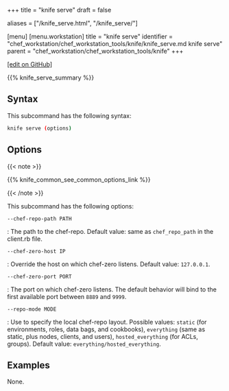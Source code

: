 +++
title = "knife serve"
draft = false

aliases = ["/knife_serve.html", "/knife_serve/"]

[menu]
  [menu.workstation]
    title = "knife serve"
    identifier = "chef_workstation/chef_workstation_tools/knife/knife_serve.md knife serve"
    parent = "chef_workstation/chef_workstation_tools/knife"
+++

[\[edit on GitHub\]](https://github.com/chef/chef-workstation/blob/master/docs-chef-io/content/workstation/knife_serve.md)

{{% knife_serve_summary %}}

## Syntax

This subcommand has the following syntax:

``` bash
knife serve (options)
```

## Options

{{< note >}}

{{% knife_common_see_common_options_link %}}

{{< /note >}}

This subcommand has the following options:

`--chef-repo-path PATH`

: The path to the chef-repo. Default value: same as `chef_repo_path` in the client.rb file.

`--chef-zero-host IP`

: Override the host on which chef-zero listens. Default value: `127.0.0.1`.

`--chef-zero-port PORT`

: The port on which chef-zero listens. The default behavior will bind to the first available port between `8889` and `9999`.

`--repo-mode MODE`

: Use to specify the local chef-repo layout. Possible values: `static` (for environments, roles, data bags, and cookbooks), `everything` (same as static, plus nodes, clients, and users), `hosted_everything` (for ACLs, groups). Default value: `everything/hosted_everything`.

## Examples

None.
